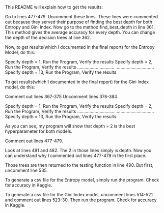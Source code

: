 This README will explain how to get the results:

Go to lines 477-479. Uncomment these lines. These lines were commented out because they served their purpose of finding the best depth for both Entropy and Gini Index.
Now go to the method find_best_depth in line 361. This method gives the average accuracy for every depth. You can change the depth of the decision trees at line 362.

Now, to get results(which I documented in the final report) for the Entropy Model, do this:

Specify depth = 1, Run the Program, Verify the results
Specify depth = 2, Run the Program, Verify the results
..............................
...............................
Specify depth = 13, Run the Program, Verify the results

To get results(which I documented in the final report) for the Gini Index model, do this:

Comment out lines 367-375
Uncomment lines 376-384

Specify depth = 1, Run the Program, Verify the results
Specify depth = 2, Run the Program, Verify the results
..............................
...............................
Specify depth = 13, Run the Program, Verify the results


As you can see, my program will show that depth = 2 is the best hyperparameter for both models.

Comment out lines 477-479.

Look at lines 481 and 482. The 2 in those lines simply is depth. Now you can understand why I commented out lines 477-479 in the first place. 

Those trees are then returned to the testing function in line 490. But first, uncomment line 535.


To generate a csv file for the Entropy model, simply run the program. Check for accuracy in Kaggle.

To generate a csv file for the Gini Index model, uncomment lines 514-521 and comment out lines 523-30. Then run the program. Check for accuracy in Kaggle.




